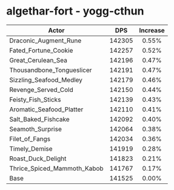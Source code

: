 # algethar-fort - yogg-cthun
| Actor | DPS | Increase |
|---|:---:|:---:|
|Draconic_Augment_Rune|142305|0.55%|
|Fated_Fortune_Cookie|142257|0.52%|
|Great_Cerulean_Sea|142196|0.47%|
|Thousandbone_Tongueslicer|142191|0.47%|
|Sizzling_Seafood_Medley|142179|0.46%|
|Revenge_Served_Cold|142150|0.44%|
|Feisty_Fish_Sticks|142139|0.43%|
|Aromatic_Seafood_Platter|142110|0.41%|
|Salt_Baked_Fishcake|142092|0.40%|
|Seamoth_Surprise|142064|0.38%|
|Filet_of_Fangs|142034|0.36%|
|Timely_Demise|141919|0.28%|
|Roast_Duck_Delight|141823|0.21%|
|Thrice_Spiced_Mammoth_Kabob|141767|0.17%|
|Base|141525|0.00%|
